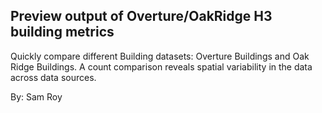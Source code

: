 <!--fused:readme-->
## Preview output of Overture/OakRidge H3 building metrics

Quickly compare different Building datasets: Overture Buildings and Oak Ridge Buildings. A count comparison reveals spatial variability in the data across data sources.

By: Sam Roy





